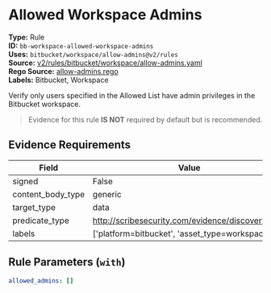 # Allowed Workspace Admins  
**Type:** Rule  
**ID:** `bb-workspace-allowed-workspace-admins`  
**Uses:** `bitbucket/workspace/allow-admins@v2/rules`  
**Source:** [v2/rules/bitbucket/workspace/allow-admins.yaml](https://github.com/scribe-public/sample-policies/v2/rules/bitbucket/workspace/allow-admins.yaml)  
**Rego Source:** [allow-admins.rego](https://github.com/scribe-public/sample-policies/v2/rules/bitbucket/workspace/allow-admins.rego)  
**Labels:** Bitbucket, Workspace  

Verify only users specified in the Allowed List have admin privileges in the Bitbucket workspace.

> Evidence for this rule **IS NOT** required by default but is recommended.


## Evidence Requirements  
| Field | Value |
|-------|-------|
| signed | False |
| content_body_type | generic |
| target_type | data |
| predicate_type | http://scribesecurity.com/evidence/discovery/v0.1 |
| labels | ['platform=bitbucket', 'asset_type=workspace'] |

## Rule Parameters (`with`)  
```yaml
allowed_admins: []
```

